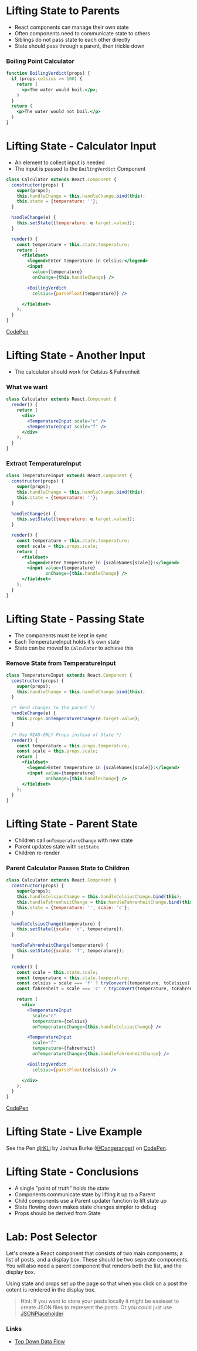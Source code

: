 # Lifting State to Parents

* React components can manage their own state
* Often components need to communicate state to others
* Siblings do not pass state to each other directly
* State should pass through a parent, then trickle down

### Boiling Point Calculator

```jsx
function BoilingVerdict(props) {
  if (props.celsius >= 100) {
    return (
      <p>The water would boil.</p>;
    )
  }
  return (
    <p>The water would not boil.</p>
  )
}
```

# Lifting State - Calculator Input

* An element to collect input is needed
* The input is passed to the `BoilingVerdict` Component

```jsx
class Calculator extends React.Component {
  constructor(props) {
    super(props);
    this.handleChange = this.handleChange.bind(this);
    this.state = {temperature: ''};
  }

  handleChange(e) {
    this.setState({temperature: e.target.value});
  }

  render() {
    const temperature = this.state.temperature;
    return (
      <fieldset>
        <legend>Enter temperature in Celsius:</legend>
        <input
          value={temperature}
          onChange={this.handleChange} />

        <BoilingVerdict
          celsius={parseFloat(temperature)} />

      </fieldset>
    );
  }
}
```

[CodePen](https://codepen.io/Dangeranger/pen/jpJKGN?editors=0010)

# Lifting State - Another Input

* The calculator should work for Celsius & Fahrenheit

### What we want

```jsx
class Calculator extends React.Component {
  render() {
    return (
      <div>
        <TemperatureInput scale="c" />
        <TemperatureInput scale="f" />
      </div>
    );
  }
}
```

### Extract TemperatureInput

```jsx
class TemperatureInput extends React.Component {
  constructor(props) {
    super(props);
    this.handleChange = this.handleChange.bind(this);
    this.state = {temperature: ''};
  }

  handleChange(e) {
    this.setState({temperature: e.target.value});
  }

  render() {
    const temperature = this.state.temperature;
    const scale = this.props.scale;
    return (
      <fieldset>
        <legend>Enter temperature in {scaleNames[scale]}:</legend>
        <input value={temperature}
               onChange={this.handleChange} />
      </fieldset>
    );
  }
}
```

# Lifting State - Passing State

* The components must be kept in sync
* Each TemperatureInput holds it's own state
* State can be moved to `Calculator` to achieve this

### Remove State from TemperatureInput

```jsx
class TemperatureInput extends React.Component {
  constructor(props) {
    super(props);
    this.handleChange = this.handleChange.bind(this);
  }

  /* Send changes to the parent */
  handleChange(e) {
    this.props.onTemperatureChange(e.target.value);
  }

  /* Use READ-ONLY Props instead of State */
  render() {
    const temperature = this.props.temperature;
    const scale = this.props.scale;
    return (
      <fieldset>
        <legend>Enter temperature in {scaleNames[scale]}:</legend>
        <input value={temperature}
               onChange={this.handleChange} />
      </fieldset>
    );
  }
}
```

# Lifting State - Parent State

* Children call `onTemperatureChange` with new state
* Parent updates state with `setState`
* Children re-render

### Parent Calculator Passes State to Children

```jsx
class Calculator extends React.Component {
  constructor(props) {
    super(props);
    this.handleCelsiusChange = this.handleCelsiusChange.bind(this);
    this.handleFahrenheitChange = this.handleFahrenheitChange.bind(this);
    this.state = {temperature: '', scale: 'c'};
  }

  handleCelsiusChange(temperature) {
    this.setState({scale: 'c', temperature});
  }

  handleFahrenheitChange(temperature) {
    this.setState({scale: 'f', temperature});
  }

  render() {
    const scale = this.state.scale;
    const temperature = this.state.temperature;
    const celsius = scale === 'f' ? tryConvert(temperature, toCelsius) : temperature;
    const fahrenheit = scale === 'c' ? tryConvert(temperature, toFahrenheit) : temperature;

    return (
      <div>
        <TemperatureInput
          scale="c"
          temperature={celsius}
          onTemperatureChange={this.handleCelsiusChange} />

        <TemperatureInput
          scale="f"
          temperature={fahrenheit}
          onTemperatureChange={this.handleFahrenheitChange} />

        <BoilingVerdict
          celsius={parseFloat(celsius)} />

      </div>
    );
  }
}
```

[CodePen](https://codepen.io/Dangeranger/pen/djrKLj?editors=0010)

# Lifting State - Live Example

<p data-height="265" data-theme-id="light" data-slug-hash="djrKLj" data-default-tab="js,result" data-user="Dangeranger" data-pen-title="djrKLj" class="codepen">See the Pen <a href="https://codepen.io/Dangeranger/pen/djrKLj/">djrKLj</a> by Joshua Burke (<a href="https://codepen.io/Dangeranger">@Dangeranger</a>) on <a href="https://codepen.io">CodePen</a>.</p>
<script async src="https://static.codepen.io/assets/embed/ei.js"></script>

# Lifting State - Conclusions

* A single "point of truth" holds the state
* Components communicate state by lifting it up to a Parent
* Child components use a Parent updater function to lift state up
* State flowing down makes state changes simpler to debug
* Props should be derived from State

# Lab: Post Selector

Let's create a React component that consists of two main components; a list of posts, and a display box. These should be two seperate components. You will also need a parent component that renders both the list, and the display box.

Using state and props set up the page so that when you click on a post the cotent is rendered in the display box.

> Hint: If you want to store your posts locally it might be easieset to create JSON files to represent the posts. Or you could just use [JSONPlaceholder](https://jsonplaceholder.typicode.com/)

### Links

- [Top Down Data Flow](https://reactjs.org/docs/state-and-lifecycle.html#the-data-flows-down)
